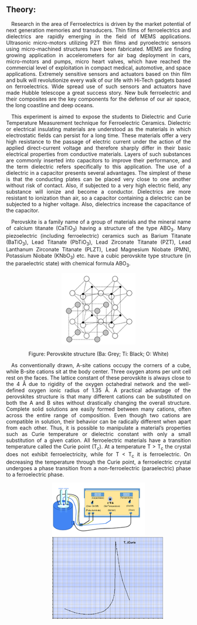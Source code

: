 <h2>Theory: </h2>
<div style="text-align: justify;">
   <p>
      &emsp;Research in the area of Ferroelectrics is driven by the market potential of next generation memories and transducers. Thin films of ferroelectrics and dielectrics are rapidly emerging in the field of MEMS applications. Ultrasonic micro-motors utilizing PZT thin films and pyroelectric sensors using micro-machined structures have been fabricated. MEMS are finding growing application in accelerometers for air bag deployment in cars, micro-motors and pumps, micro heart valves, which have reached the commercial level of exploitation in compact medical, automotive, and space applications. Extremely sensitive sensors and actuators based on thin film and bulk will revolutionize every walk of our life with Hi-Tech gadgets based on ferroelectrics. Wide spread use of such sensors and actuators have made Hubble telescope a great success story. New bulk ferroelectric and their composites are the key components for the defense of our air space, the long coastline and deep oceans.
   </p>

   <p>
      &emsp;This experiment is aimed to expose the students to Dielectric and Curie Temperature Measurement technique for Ferroelectric Ceramics. Dielectric or electrical insulating materials are understood as the materials in which electrostatic fields can persist for a long time. These materials offer a very high resistance to the passage of electric current under the action of the applied direct-current voltage and therefore sharply differ in their basic electrical properties from conductive materials. Layers of such substances are commonly inserted into capacitors to improve their performance, and the term dielectric refers specifically to this application. The use of a dielectric in a capacitor presents several advantages. The simplest of these is that the conducting plates can be placed very close to one another without risk of contact. Also, if subjected to a very high electric field, any substance will ionize and become a conductor. Dielectrics are more resistant to ionization than air, so a capacitor containing a dielectric can be subjected to a higher voltage. Also, dielectrics increase the capacitance of the capacitor. 
   </p>

   <p>
      &emsp;Perovskite is a family name of a group of materials and the mineral name of calcium titanate (CaTiO<sub>3</sub>) having a structure of the type ABO<sub>3</sub>. Many piezoelectric (including ferroelectric) ceramics such as Barium Titanate (BaTiO<sub>3</sub>), Lead Titanate (PbTiO<sub>3</sub>), Lead Zirconate Titanate (PZT), Lead Lanthanum Zirconate Titanate (PLZT), Lead Magnesium Niobate (PMN), Potassium Niobate (KNbO<sub>3</sub>) etc. have a cubic perovskite type structure (in the paraelectric state) with chemical formula ABO<sub>3</sub>.
   </p>

   <img src="./images/theo_fig1.png" style='width: 40%; margin-left:30%'>
   <p style="text-align:center;">Figure: Perovskite structure (Ba: Grey; Ti: Black; O: White)</p>

   <p>
      &emsp;As conventionally drawn, A-site cations occupy the corners of a cube, while B-site cations sit at the body center. Three oxygen atoms per unit cell rest on the faces. The lattice constant of these perovskite is always close to the 4 Å due to rigidity of the oxygen octahedral network and the well-defined oxygen ionic radius of 1.35 Å. A practical advantage of the perovskites structure is that many different cations can be substituted on both the A and B sites without drastically changing the overall structure. Complete solid solutions are easily formed between many cations, often across the entire range of composition. Even though two cations are compatible in solution, their behavior can be radically different when apart from each other. Thus, it is possible to manipulate a material’s properties such as Curie temperature or dielectric constant with only a small substitution of a given cation. All ferroelectric materials have a transition temperature called the Curie point (T<sub>c</sub>). At a temperature T > T<sub>c</sub> the crystal does not exhibit ferroelectricity, while for T < T<sub>c</sub> it is ferroelectric. On decreasing the temperature through the Curie point, a ferroelectric crystal undergoes a phase transition from a non-ferroelectric (paraelectric) phase to a ferroelectric phase.
   </p>

   <img src="./images/theo_fig2.png" style='width: 50%; margin-left:25%'>
   <img src="./images/theo_fig3.png" style='width: 60%; margin-left:25%'>
</div>